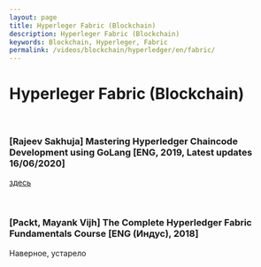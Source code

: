 ```yaml
---
layout: page
title: Hyperleger Fabric (Blockchain)
description: Hyperleger Fabric (Blockchain)
keywords: Blockchain, Hyperleger, Fabric
permalink: /videos/blockchain/hyperledger/en/fabric/
---
```


# Hyperleger Fabric (Blockchain)

<br/>

### [Rajeev Sakhuja] Mastering Hyperledger Chaincode Development using GoLang [ENG, 2019, Latest updates 16/06/2020]

<a href="/videos/blockchain/hyperledger/en/fabric/mastering-hperledger-chaincode-development-using-golang/">здесь</a>

<br/>

### [Packt, Mayank Vijh] The Complete Hyperledger Fabric Fundamentals Course [ENG (Индус), 2018]

Наверное, устарело
